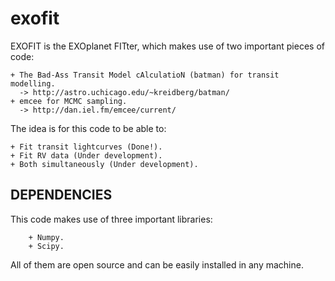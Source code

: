 # exofit

EXOFIT is the EXOplanet FITter, which makes use of two important pieces of code:

    + The Bad-Ass Transit Model cAlculatioN (batman) for transit modelling.
      -> http://astro.uchicago.edu/~kreidberg/batman/
    + emcee for MCMC sampling.
      -> http://dan.iel.fm/emcee/current/

The idea is for this code to be able to:

    + Fit transit lightcurves (Done!).
    + Fit RV data (Under development).
    + Both simultaneously (Under development).

DEPENDENCIES
------------

This code makes use of three important libraries:

        + Numpy.
        + Scipy.

All of them are open source and can be easily installed in any machine.
